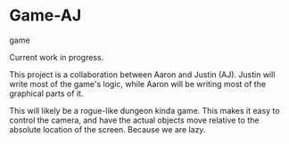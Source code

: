 # Game-AJ
game

Current work in progress.

This project is a collaboration between Aaron and Justin (AJ).
Justin will write most of the game's logic, while Aaron will be writing most of the graphical parts of it. 

This will likely be a rogue-like dungeon kinda game. 
This makes it easy to control the camera, and have the actual objects move relative to the absolute location of the screen. 
Because we are lazy.
